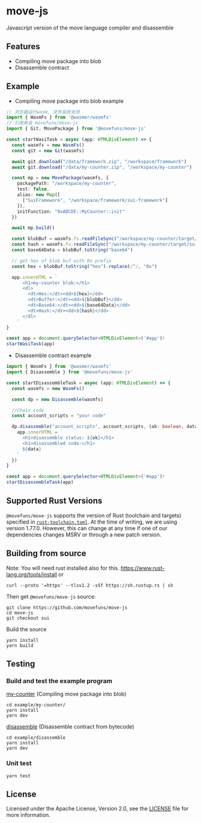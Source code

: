 # move-js

Javascript version of the move language compiler and disassemble

## Features
- Compiling move package into blob
- Disassemble contract

## Example

* Compiling move package into blob example
```ts
// 浏览器运行wasm, 文件系统支持
import { WasmFs } from '@wasmer/wasmfs'
// 引用来自 movefuns/move-js
import { Git, MovePackage } from '@movefuns/move-js'

const startWasiTask = async (app: HTMLDivElement) => {
  const wasmfs = new WasmFs()
  const git = new Git(wasmfs)

  await git.download("/data/framework.zip", "/workspace/framework")
  await git.download("/data/my-counter.zip", "/workspace/my-counter")

  const mp = new MovePackage(wasmfs, {
    packagePath: "/workspace/my-counter",
    test: false,
    alias: new Map([
      ["SuiFramework", "/workspace/framework/sui-framework"]
    ]),
    initFunction: "0xABCDE::MyCounter::init"
  })

  await mp.build()

  const blobBuf = wasmfs.fs.readFileSync("/workspace/my-counter/target/sui/release/package.blob")
  const hash = wasmfs.fs.readFileSync("/workspace/my-counter/target/sui/release/hash.txt")
  const base64Data = blobBuf.toString("base64")

  // get hex of blob buf with 0x prefix
  const hex = blobBuf.toString("hex").replace(/^/, "0x")

  app.innerHTML = `
      <h1>my-counter blob:</h1>
      <dl>
        <dt>Hex:</dt><dd>${hex}</dd>
        <dt>Buffer:</dt><dd>${blobBuf}</dd>
        <dt>Base64:</dt><dd>${base64Data}</dd>
        <dt>Hash:</dt><dd>${hash}</dd>
      </dl>
    `
}

const app = document.querySelector<HTMLDivElement>('#app')!
startWasiTask(app)
```

* Disassemble contract example
```ts
import { WasmFs } from '@wasmer/wasmfs'
import { Disassemble } from '@movefuns/move-js'

const startDisassembleTask = async (app: HTMLDivElement) => {
  const wasmfs = new WasmFs()

  const dp = new Disassemble(wasmfs)

  //Chain code
  const account_scripts = "your code"

  dp.disassemble("account_scripts", account_scripts, (ok: boolean, data: string) => {
    app.innerHTML = `
      <h1>disassemble status: ${ok}</h1>
      <h1>disassembled code:</h1>
      ${data}
    `
  })
}

const app = document.querySelector<HTMLDivElement>('#app')!
startDisassembleTask(app)
```

## Supported Rust Versions

`@movefuns/move-js` supports the version of Rust (toolchain and targets) specified
in [`rust-toolchain.toml`](rust-toolchain.toml). At the time of writing, we are
using version 1.77.0. However, this can change at any time if one of our
dependencies changes MSRV or through a new patch version.

## Building from source

Note: You will need rust installed also for this. https://www.rust-lang.org/tools/install or

```
curl --proto '=https' --tlsv1.2 -sSf https://sh.rustup.rs | sh
```

Then get `@movefuns/move-js` source:

```
git clone https://github.com/movefuns/move-js
cd move-js
git checkout sui
```

Build the source

```
yarn install
yarn build
```

## Testing

### Build and test the example program

[my-counter](/examples/my-counter/) (Compiling move package into blob)

```
cd example/my-counter/
yarn install
yarn dev
```

[disassemble](/examples/disassemble/) (Disassemble contract from bytecode)

```
cd example/disassemble
yarn install
yarn dev
```

### Unit test

```
yarn test
```

## License

Licensed under the Apache License, Version 2.0,
see the [LICENSE](LICENSE) file for more information.
